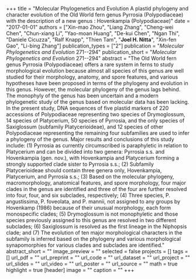+++
title = "Molecular Phylogenetics and Evolution A plastid phylogeny and character evolution of the Old World fern genus Pyrrosia (Polypodiaceae) with the description of a new genus : Hovenkampia (Polypodiaceae)"
date = "2017-01-01"
authors = ["Xin-mao Zhou", "Liang Zhang", "Cheng-wei Chen", "Chun-xiang Li", "Yao-moan Huang", "De-kui Chen", "Ngan Thi", "Daniele Cicuzza", "Ralf Knapp", "Thien Tam", "**Joel H. Nitta**", "Xin-fen Gao", "Li-bing Zhang"]
publication_types = ["2"]
publication = "_Molecular Phylogenetics and Evolution_ 271--294"
publication_short = "_Molecular Phylogenetics and Evolution_ 271--294"
abstract = "The Old World fern genus Pyrrosia (Polypodiaceae) offers a rare system in ferns to study morphological evolution because almost all species of this genus are well studied for their morphology, anatomy, and spore features, and various hypotheses have been proposed in terms of the phylogeny and evolution in this genus. However, the molecular phylogeny of the genus lags behind. The monophyly of the genus has been uncertain and a modern phylogenetic study of the genus based on molecular data has been lacking. In the present study, DNA sequences of five plastid markers of 220 accessions of Polypodiaceae representing two species of Drymoglossum, 14 species of Platycerium, 50 species of Pyrrosia, and the only species of Saxiglossum (subfamily Platycerioideae), and 12 species of other Polypodiaceae representing the remaining four subfamilies are used to infer a phylogeny of the genus. Major results and conclusions of this study include: (1) Pyrrosia as currently circumscribed is paraphyletic in relation to Platycerium and can be divided into two genera: Pyrrosia s.s. and Hovenkampia (gen. nov.), with Hovenkampia and Platycerium forming a strongly supported clade sister to Pyrrosia s.s.; (2) Subfamily Platycerioideae should contain three genera only, Hovenkampia, Platycerium, and Pyrrosia s.s.; (3) Based on the molecular phylogeny, macromorphology, anatomical features, and spore morphology, four major clades in the genus are identified and three of the four are further resolved into four, four, and six subclades, respectively; (4) Three species, P. angustissima, P. foveolata, and P. mannii, not assigned to any groups by Hovenkamp (1986) because of their unusual morphology, each form monospecific clades; (5) Drymoglossum is not monophyletic and those species previously assigned to this genus are resolved in two different subclades; (6) Saxiglossum is resolved as the first lineage in the Niphopsis clade; and (7) The evolution of ten major morphological characters in the subfamily is inferred based on the phylogeny and various morphological synapomorphies for various clades and subclades are identified."
abstract_short = ""
image_preview = ""
selected = false
projects = []
tags = []
url_pdf = ""
url_preprint = ""
url_code = ""
url_dataset = ""
url_project = ""
url_slides = ""
url_video = ""
url_poster = ""
url_source = ""
math = true
highlight = true
[header]
image = ""
caption = ""
+++
